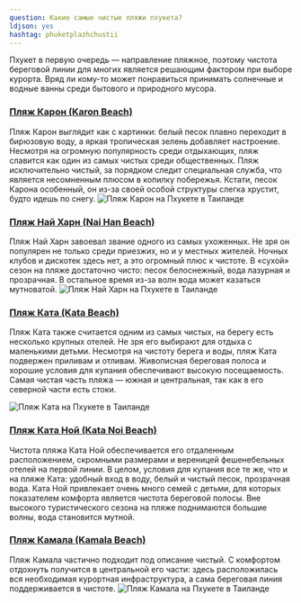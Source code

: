 ```yaml
---
question: Какие самые чистые пляжи пхукета?
ldjson: yes
hashtag: phuketplazhchustii
---
```


Пхукет в первую очередь — направление пляжное, поэтому чистота береговой линии для многих является решающим фактором при выборе курорта. Вряд ли кому-то может понравиться принимать солнечные и водные ванны среди бытового и природного мусора.

### [Пляж Карон (Karon Beach)](https://goo.gl/maps/Fg8ZYnWMJ2E2H8B7A)

Пляж Карон выглядит как с картинки: белый песок плавно переходит в бирюзовую воду, а яркая тропическая зелень добавляет настроение. Несмотря на огромную популярность среди отдыхающих, пляж славится как один из самых чистых среди общественных. Пляж исключительно чистый, за порядком следит специальная служба, что является несомненным плюсом в копилку побережья. Кстати, песок Карона особенный, он из-за своей особой структуры слегка хрустит, будто идешь по снегу.
![Пляж Карон на Пхукете в Таиланде](https://phuketfaq.ru/assets/images/KaronBeach.jpg)

### [Пляж Най Харн (Nai Han Beach)](https://goo.gl/maps/2DWZJFePrEbWUZ4f8)

Пляж Най Харн завоевал звание одного из самых ухоженных. Не зря он популярен не только среди приезжих, но и у местных жителей. Ночных клубов и дискотек здесь нет, а это огромный плюс к чистоте. В «сухой» сезон на пляже достаточно чисто: песок белоснежный, вода лазурная и прозрачная. В остальное время из-за волн вода может казаться мутноватой.
![Пляж Най Харн на Пхукете в Таиланде](https://phuketfaq.ru/assets/images/NaiHanBeach.jpg)

### [Пляж Ката (Kata Beach)](https://goo.gl/maps/UmWVmua4D489ogsd6)

Пляж Ката также считается одним из самых чистых, на берегу есть несколько крупных отелей. Не зря его выбирают для отдыха с маленькими детьми. Несмотря на чистоту берега и воды, пляж Ката подвержен приливам и отливам. Живописная береговая полоса и хорошие условия для купания обеспечивают высокую посещаемость. Самая чистая часть пляжа — южная и центральная, так как в его северной части есть стоки.

![Пляж Ката на Пхукете в Таиланде](https://phuketfaq.ru/assets/images/KataBeach.jpg)

### [Пляж Ката Ной (Kata Noi Beach)](https://goo.gl/maps/QCJHWiqbdJsp5XwFA)

Чистота пляжа Ката Ной обеспечивается его отдаленным расположением, скромными размерами и вереницей фешенебельных отелей на первой линии. В целом, условия для купания все те же, что и на пляже Ката: удобный вход в воду, белый и чистый песок, прозрачная вода.
Ката Ной привлекает очень много семей с детьми, для которых показателем комфорта является чистота береговой полосы. Вне высокого туристического сезона на пляже поднимаются большие волны, вода становится мутной.

### [Пляж Камала (Kamala Beach)](https://goo.gl/maps/FGMNnro6eGWvZJwNA)

Пляж Камала частично подходит под описание чистый. С комфортом отдохнуть получится в центральной его части: здесь расположилась вся необходимая курортная инфраструктура, а сама береговая линия поддерживается в чистоте.
![Пляж Камала на Пхукете в Таиланде](https://phuketfaq.ru/assets/images/KamalaBeach.jpg)
